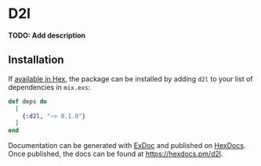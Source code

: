# D2l

**TODO: Add description**

## Installation

If [available in Hex](https://hex.pm/docs/publish), the package can be installed
by adding `d2l` to your list of dependencies in `mix.exs`:

```elixir
def deps do
  [
    {:d2l, "~> 0.1.0"}
  ]
end
```

Documentation can be generated with [ExDoc](https://github.com/elixir-lang/ex_doc)
and published on [HexDocs](https://hexdocs.pm). Once published, the docs can
be found at <https://hexdocs.pm/d2l>.

